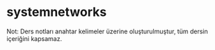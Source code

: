 # systemnetworks

Not:
Ders notları anahtar kelimeler üzerine oluşturulmuştur, tüm dersin içeriğini kapsamaz.
